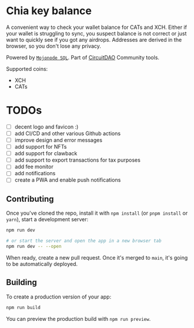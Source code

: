 # Chia key balance 
A convenient way to check your wallet balance for CATs and XCH. Either if your wallet is struggling to sync, you suspect balance is not correct or just want to quickly see if you got any airdrops.
Addresses are derived in the browser, so you don't lose any privacy. 

Powered by [`Mojonode SQL`](https://mojonode.com/explorer). Part of [CircuitDAO](https://circuitdao.com) Community tools.


Supported coins:
 - XCH 
 - CATs


# TODOs
 - [ ] decent logo and favicon :) 
 - [ ] add CI/CD and other various Github actions 
 - [ ] improve design and error messages
 - [ ] add support for NFTs
 - [ ] add support for clawback
 - [ ] add support to export transactions for tax purposes
 - [ ] add fee monitor
 - [ ] add notifications
 - [ ] create a PWA and enable push notifications

## Contributing

Once you've cloned the repo, install it with `npm install` (or `pnpm install` or `yarn`), start a development server:

```bash
npm run dev

# or start the server and open the app in a new browser tab
npm run dev -- --open
```
When ready, create a new pull request. Once it's merged to `main`, it's going to be automatically deployed. 

## Building

To create a production version of your app:

```bash
npm run build
```

You can preview the production build with `npm run preview`.

